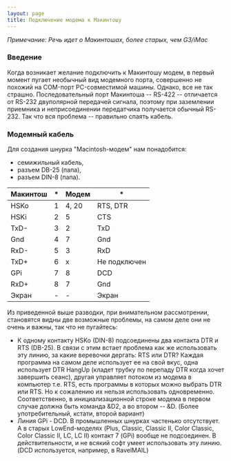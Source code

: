 ```yaml
---
layout: page
title: Подключение модема к Макинтошу
---
```


*Примечание: Речь идет о Макинтошах, более старых, чем G3/iMac*

### Введение

Когда возникает желание подключить к Макинтошу модем, в первый момент пугает необычный вид модемного порта, совершенно не похожий на COM-порт PC-совместимой машины. Однако, все не так страшно. Последовательный порт Макинтоша -- RS-422 -- отличается от RS-232 двуполярной передачей сигнала, поэтому при заземлении приемника и неприсоединении передатчика получается обычный RS-232. Так что вся проблема -- правильно спаять кабель.

### Модемный кабель

Для создания шнурка "Macintosh-модем" нам понадобится:

* семижильный кабель,
* разъем DB-25 (папа),
* разъем DIN-8 (папа). 

Макинтош | * | Модем | *
-------- | - | ----- | -
HSKo | 1 | 4, 20 | RTS, DTR
HSKi | 2 | 5 | CTS
TxD- | 3 | 2 | TxD
Gnd | 4 | 7 | Gnd
RxD- | 5 | 3 | RxD
TxD+ | 6 | х | Не подключен
GPi | 7 | 8 | DCD
RxD+ | 8 | 7 | Gnd
Экран | - | - | Экран

Из приведенной выше разводки, при внимательном рассмотрении, становятся видны две возможные проблемы, на самом деле они не очень и важны, так что не пугайтесь:

* К одному контакту HSKo (DIN-8) подсоединены два контакта DTR и RTS (DB-25). В связи с этим встает проблема как же использовать эту линию, за какие веревочки дергать: RTS или DTR? Каждая программа на самом деле использует ее на свой вкус, одна использует DTR HangUp (кладет трубку по перепаду DTR когда хочет завершить сеанс), другая управляет потоком из модема в компьютер т.е. RTS, есть программы в которых можно выбрать DTR или RTS. Но к сожалению их нельзя использовать одновременно. Соответственно, в инициализационной строке модема в первом случае должна быть команда &D2, а во втором -- &D. (Более употребительный, кстати, второй вариант)
* Линия GPi - DCD. В промышленных шнурках частенько отсутствует. А в старых LowEnd-моделях (Plus, Classic, Classic II, Color Classic, Color Classic II, LC, LC II) контакт 7 (GPi) вообще не подсоединен. В действительности, и не всякий софт умеет использовать эту линию. (DCD используется, например, в RavelMAIL)

